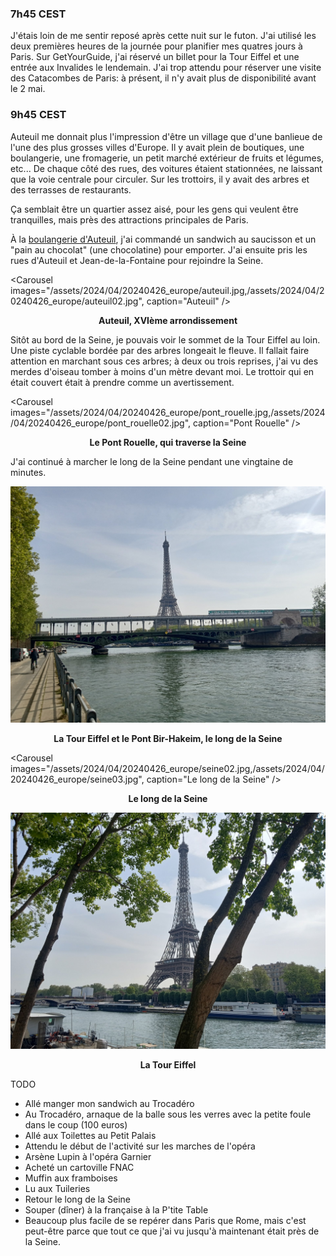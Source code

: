 ### 7h45 CEST
J'étais loin de me sentir reposé après cette nuit sur le futon. J'ai utilisé les deux premières heures de la journée pour planifier mes quatres jours à Paris. Sur GetYourGuide, j'ai réservé un billet pour la Tour Eiffel et une entrée aux Invalides le lendemain. J'ai trop attendu pour réserver une visite des Catacombes de Paris: à présent, il n'y avait plus de disponibilité avant le 2 mai.

### 9h45 CEST
Auteuil me donnait plus l'impression d'être un village que d'une banlieue de l'une des plus grosses villes d'Europe. Il y avait plein de boutiques, une boulangerie, une fromagerie, un petit marché extérieur de fruits et légumes, etc... De chaque côté des rues, des voitures étaient stationnées, ne laissant que la voie centrale pour circuler. Sur les trottoirs, il y avait des arbres et des terrasses de restaurants.

Ça semblait être un quartier assez aisé, pour les gens qui veulent être tranquilles, mais près des attractions principales de Paris.

À la [boulangerie d'Auteuil](https://maps.app.goo.gl/VrEEEA3e9TeGb5Rp9), j'ai commandé un sandwich au saucisson et un "pain au chocolat" (une chocolatine) pour emporter. J'ai ensuite pris les rues d'Auteuil et Jean-de-la-Fontaine pour rejoindre la Seine.

<Carousel
    images="/assets/2024/04/20240426_europe/auteuil.jpg,/assets/2024/04/20240426_europe/auteuil02.jpg",
    caption="Auteuil"
/>
<p align="center"><b>Auteuil, XVIème arrondissement</b></p>

Sitôt au bord de la Seine, je pouvais voir le sommet de la Tour Eiffel au loin. Une piste cyclable bordée par des arbres longeait le fleuve. Il fallait faire attention en marchant sous ces arbres; à deux ou trois reprises, j'ai vu des merdes d'oiseau tomber à moins d'un mètre devant moi. Le trottoir qui en était couvert était à prendre comme un avertissement.

<Carousel
    images="/assets/2024/04/20240426_europe/pont_rouelle.jpg,/assets/2024/04/20240426_europe/pont_rouelle02.jpg",
    caption="Pont Rouelle"
/>
<p align="center"><b>Le Pont Rouelle, qui traverse la Seine</b></p>

J'ai continué à marcher le long de la Seine pendant une vingtaine de minutes.

![Le long de la Seine](/assets/2024/04/20240426_europe/seine.jpg)
<p align="center"><b>La Tour Eiffel et le Pont Bir-Hakeim, le long de la Seine</b></p>

<Carousel
    images="/assets/2024/04/20240426_europe/seine02.jpg,/assets/2024/04/20240426_europe/seine03.jpg",
    caption="Le long de la Seine"
/>
<p align="center"><b>Le long de la Seine</b></p>

![Le long de la Seine](/assets/2024/04/20240426_europe/eiffel.jpg)
<p align="center"><b>La Tour Eiffel</b></p>

TODO
- Allé manger mon sandwich au Trocadéro
- Au Trocadéro, arnaque de la balle sous les verres avec la petite foule dans le coup (100 euros)
- Allé aux Toilettes au Petit Palais
- Attendu le début de l'activité sur les marches de l'opéra
- Arsène Lupin à l'opéra Garnier
- Acheté un cartoville FNAC
- Muffin aux framboises
- Lu aux Tuileries
- Retour le long de la Seine
- Souper (dîner) à la française à la P'tite Table
- Beaucoup plus facile de se repérer dans Paris que Rome, mais c'est peut-être parce que tout ce que j'ai vu jusqu'à maintenant était près de la Seine.
